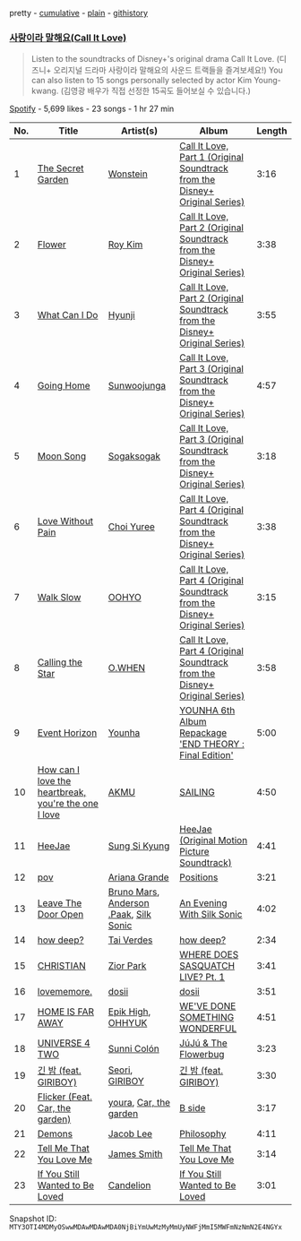 pretty - [cumulative](/playlists/cumulative/37i9dQZF1DWYJer66eoqCP.md) - [plain](/playlists/plain/37i9dQZF1DWYJer66eoqCP) - [githistory](https://github.githistory.xyz/mackorone/spotify-playlist-archive/blob/main/playlists/plain/37i9dQZF1DWYJer66eoqCP)

### [사랑이라 말해요\(Call It Love\)](https://open.spotify.com/playlist/37i9dQZF1DWYJer66eoqCP)

> Listen to the soundtracks of Disney+'s original drama Call It Love\. \(디즈니+ 오리지널 드라마 사랑이라 말해요의 사운드 트랙들을 즐겨보세요!\) You can also listen to 15 songs personally selected by actor Kim Young\-kwang\. \(김영광 배우가 직접 선정한 15곡도 들어보실 수 있습니다.\)

[Spotify](https://open.spotify.com/user/spotify) - 5,699 likes - 23 songs - 1 hr 27 min

| No. | Title | Artist(s) | Album | Length |
|---|---|---|---|---|
| 1 | [The Secret Garden](https://open.spotify.com/track/2ykHau3Xffgjhm9zmKBILS) | [Wonstein](https://open.spotify.com/artist/5o615XColiSVMPDWlslKSk) | [Call It Love, Part 1 \(Original Soundtrack from the Disney+ Original Series\)](https://open.spotify.com/album/3mLDrNtCsnapPkEqexs2pz) | 3:16 |
| 2 | [Flower](https://open.spotify.com/track/5lTjMLVQbceA8dOa7z1gvT) | [Roy Kim](https://open.spotify.com/artist/3ErHVJMsxTq2lLSmnONBm9) | [Call It Love, Part 2 \(Original Soundtrack from the Disney+ Original Series\)](https://open.spotify.com/album/3By4oNGxWYD3dQKmaaGLef) | 3:38 |
| 3 | [What Can I Do](https://open.spotify.com/track/5dfhtNngJw3RT9SGJpvRrS) | [Hyunji](https://open.spotify.com/artist/29F389PdjBjNMGoTti1GxX) | [Call It Love, Part 2 \(Original Soundtrack from the Disney+ Original Series\)](https://open.spotify.com/album/3By4oNGxWYD3dQKmaaGLef) | 3:55 |
| 4 | [Going Home](https://open.spotify.com/track/4tHETrzVBsR50PKRmw9yZA) | [Sunwoojunga](https://open.spotify.com/artist/04L3elxyr0XFua2Ek3domW) | [Call It Love, Part 3 \(Original Soundtrack from the Disney+ Original Series\)](https://open.spotify.com/album/6nymfoD8cwhnm1jMkuHvI2) | 4:57 |
| 5 | [Moon Song](https://open.spotify.com/track/30B8ilL5WhF2bsUjIEu5lM) | [Sogaksogak](https://open.spotify.com/artist/4ErSSLqJ6lBxlgzBrkjubZ) | [Call It Love, Part 3 \(Original Soundtrack from the Disney+ Original Series\)](https://open.spotify.com/album/6nymfoD8cwhnm1jMkuHvI2) | 3:18 |
| 6 | [Love Without Pain](https://open.spotify.com/track/114JstNdrTd5rsVce9lrpQ) | [Choi Yuree](https://open.spotify.com/artist/6qvVoPGEqNCyYSjYCgfV1v) | [Call It Love, Part 4 \(Original Soundtrack from the Disney+ Original Series\)](https://open.spotify.com/album/1bRYXvLc2G48EXhCxwxfyp) | 3:38 |
| 7 | [Walk Slow](https://open.spotify.com/track/41dN9FUiIDhMpc0waRUfSb) | [OOHYO](https://open.spotify.com/artist/50Zu2bK9y5UAtD0jcqk5VX) | [Call It Love, Part 4 \(Original Soundtrack from the Disney+ Original Series\)](https://open.spotify.com/album/1bRYXvLc2G48EXhCxwxfyp) | 3:15 |
| 8 | [Calling the Star](https://open.spotify.com/track/5zxqCejnJChTtrnut3FnPl) | [O.WHEN](https://open.spotify.com/artist/7f5OHScUwC0ZKZzma5mMxq) | [Call It Love, Part 4 \(Original Soundtrack from the Disney+ Original Series\)](https://open.spotify.com/album/1bRYXvLc2G48EXhCxwxfyp) | 3:58 |
| 9 | [Event Horizon](https://open.spotify.com/track/6RBziRcDeiho3iTPdtEeg9) | [Younha](https://open.spotify.com/artist/6GwM5CHqhWXzG3l5kzRSAS) | [YOUNHA 6th Album Repackage 'END THEORY : Final Edition'](https://open.spotify.com/album/63mur6I6yCG9cOxOst3i7c) | 5:00 |
| 10 | [How can I love the heartbreak, you're the one I love](https://open.spotify.com/track/0hqj5JBnFt1BHEz2UCFwrl) | [AKMU](https://open.spotify.com/artist/6OwKE9Ez6ALxpTaKcT5ayv) | [SAILING](https://open.spotify.com/album/7C0Ci0alKWwwXPIFYEdVcn) | 4:50 |
| 11 | [HeeJae](https://open.spotify.com/track/10PzmnIzAwd4vRRDUamEwr) | [Sung Si Kyung](https://open.spotify.com/artist/7jFUYMpMUBDL4JQtMZ5ilc) | [HeeJae \(Original Motion Picture Soundtrack\)](https://open.spotify.com/album/4wqchZ5AFWr6akPCH6h74O) | 4:41 |
| 12 | [pov](https://open.spotify.com/track/3UoULw70kMsiVXxW0L3A33) | [Ariana Grande](https://open.spotify.com/artist/66CXWjxzNUsdJxJ2JdwvnR) | [Positions](https://open.spotify.com/album/3euz4vS7ezKGnNSwgyvKcd) | 3:21 |
| 13 | [Leave The Door Open](https://open.spotify.com/track/02VBYrHfVwfEWXk5DXyf0T) | [Bruno Mars](https://open.spotify.com/artist/0du5cEVh5yTK9QJze8zA0C), [Anderson .Paak](https://open.spotify.com/artist/3jK9MiCrA42lLAdMGUZpwa), [Silk Sonic](https://open.spotify.com/artist/6PvvGcCY2XtUcSRld1Wilr) | [An Evening With Silk Sonic](https://open.spotify.com/album/1YgekJJTEueWDaMr7BYqPk) | 4:02 |
| 14 | [how deep?](https://open.spotify.com/track/0VcWp30A3hSJrPjdDEHeNE) | [Tai Verdes](https://open.spotify.com/artist/2kCO8LXN1usaOPL3iEE28I) | [how deep?](https://open.spotify.com/album/4vaxABro6oVySHD5okB7QE) | 2:34 |
| 15 | [CHRISTIAN](https://open.spotify.com/track/1FBdX6uTlbunrv0bu3tFnF) | [Zior Park](https://open.spotify.com/artist/4gkSpcyfxtm5OFoZCYWTeD) | [WHERE DOES SASQUATCH LIVE? Pt\. 1](https://open.spotify.com/album/2TUaUffgOaezf2b52HTTWE) | 3:41 |
| 16 | [lovememore.](https://open.spotify.com/track/0P9XwjnnIPQFTwdqvu01Mf) | [dosii](https://open.spotify.com/artist/41lcf5k3PkUdxupYLkcjCd) | [dosii](https://open.spotify.com/album/0nrhKqYSxc2gwoMFzTckU6) | 3:51 |
| 17 | [HOME IS FAR AWAY](https://open.spotify.com/track/7zyEA6ntsqPH7sLc1YYK26) | [Epik High](https://open.spotify.com/artist/5snNHNlYT2UrtZo5HCJkiw), [OHHYUK](https://open.spotify.com/artist/68TCVp5t1Dxi2TvNuYoYK0) | [WE'VE DONE SOMETHING WONDERFUL](https://open.spotify.com/album/7tvK9KQebPOhD9baTlIrVu) | 4:51 |
| 18 | [UNIVERSE 4 TWO](https://open.spotify.com/track/7JwZb4dbB6GSsbUodjWaVX) | [Sunni Colón](https://open.spotify.com/artist/4tRZRfhgfLEIUI9mw9Njy2) | [JúJú & The Flowerbug](https://open.spotify.com/album/2PXP673QHx50WTC2Tu7KPF) | 3:23 |
| 19 | [긴 밤 \(feat\. GIRIBOY\)](https://open.spotify.com/track/5YAO57ujV1cs5eubzyOL1E) | [Seori](https://open.spotify.com/artist/2bWTIIQP9zaVc55RaMGu7e), [GIRIBOY](https://open.spotify.com/artist/2MtHuR0W2idZdF7x4wddqq) | [긴 밤 \(feat\. GIRIBOY\)](https://open.spotify.com/album/3AuhCLxpvg4gWl2Oi8D043) | 3:30 |
| 20 | [Flicker \(Feat\. Car, the garden\)](https://open.spotify.com/track/1llrs3s4loOC4eMaV1yc1x) | [youra](https://open.spotify.com/artist/5q9adPv91NFr8q2ZcKmX0V), [Car, the garden](https://open.spotify.com/artist/7c1HgFDe8ogy5NOZ1ANCJQ) | [B side](https://open.spotify.com/album/7sEUUITszL8AQptgMEUrkz) | 3:17 |
| 21 | [Demons](https://open.spotify.com/track/4IKjtbwsBujMWiOgvvT1oQ) | [Jacob Lee](https://open.spotify.com/artist/4xPR9p75zzDlisJvvhEYl2) | [Philosophy](https://open.spotify.com/album/1iOMcI8A0HvLrL2t98zUZx) | 4:11 |
| 22 | [Tell Me That You Love Me](https://open.spotify.com/track/2wHA4yJKT8TJhGz20QxUqX) | [James Smith](https://open.spotify.com/artist/543ccHFPnZfJMD8tRGPtu7) | [Tell Me That You Love Me](https://open.spotify.com/album/4oWsCEo45zfCdw8piPQUYm) | 3:14 |
| 23 | [If You Still Wanted to Be Loved](https://open.spotify.com/track/6aCBO28IURluAFDCvIAFtY) | [Candelion](https://open.spotify.com/artist/3Qq7KInk9dmtAMzajwdPDG) | [If You Still Wanted to Be Loved](https://open.spotify.com/album/6BVQYVkF35Tk93rYX8mefs) | 3:01 |

Snapshot ID: `MTY3OTI4MDMyOSwwMDAwMDAwMDA0NjBiYmUwMzMyMmUyNWFjMmI5MWFmNzNmN2E4NGYx`
